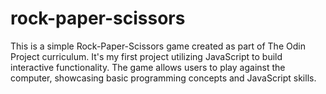 # rock-paper-scissors

This is a simple Rock-Paper-Scissors game created as part of The Odin Project curriculum. It's my first project utilizing JavaScript to build interactive functionality. The game allows users to play against the computer, showcasing basic programming concepts and JavaScript skills.
